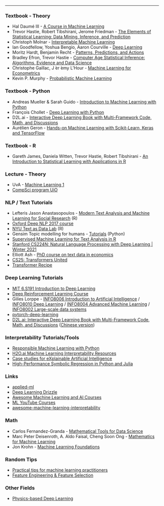 

---

### Textbook - Theory

- Hal Daumé III - [A Course in Machine Learning](http://ciml.info/)
- Trevor Hastie, Robert Tibshirani, Jerome Friedman - [The Elements of Statistical Learning: Data Mining, Inference, and Prediction](https://web.stanford.edu/~hastie/ElemStatLearn/)
- Christoph Molnar - [Interpretable Machine Learning](https://christophm.github.io/interpretable-ml-book/)
- Ian Goodfellow, Yoshua Bengio, Aaron Courville - [Deep Learning](https://www.deeplearningbook.org/front_matter.pdf)
- Moritz Hardt, Benjamin Recht - [Patterns, Predictions, and Actions](https://mlstory.org/)
- Bradley Efron, Trevor Hastie - [Computer Age Statistical Inference: Algorithms, Evidence and Data Science](https://web.stanford.edu/~hastie/CASI/index.html)
- Christophe Gaillac, J ́er ́emy L’Hour - [Machine Learning for Econometrics](https://sites.google.com/site/jeremylhour/courses)
- Kevin P. Murphy - [Probabilistic Machine Learning](https://probml.github.io/pml-book/book1.html)

### Textbook - Python

- Andreas Mueller & Sarah Guido - [Introduction to Machine Learning with Python](https://github.com/amueller/introduction_to_ml_with_python)
- François Chollet - [Deep Learning with Python](https://github.com/fchollet/deep-learning-with-python-notebooks)
- D2L.ai - [Interactive Deep Learning Book with Multi-Framework Code, Math, and Discussions](https://github.com/d2l-ai/d2l-en)
- Aurélien Geron - [Hands-on Machine Learning with Scikit-Learn, Keras and TensorFlow](https://github.com/ageron/handson-ml2)

### Textbook - R

- Gareth James, Daniela Witten, Trevor Hastie, Robert Tibshirani - [An Introduction to Statistical Learning with Applications in R](https://www.statlearning.com/) 

### Lecture - Theory

- UvA - [Machine Learning 1](https://uvaml1.github.io/)
- [CompSci program UiO](https://www.youtube.com/watch?v=C8dL1pLUJ3A&list=PLIEKvjLjWd_fwRsIbdl1Aez5gbwsG8Wmc)

### NLP / Text Tutorials

- Lefteris Jason Anastasopoulos - [Modern Text Analysis and Machine Learning for Social Research](https://github.com/ljanastas/UGA_POLS-8500-Machine-Learning-Text-Analysis) (R)
- [Oxford Deep NLP 2017 course](https://github.com/oxford-cs-deepnlp-2017/lectures)
- [NYU Text as Data Lab](https://github.com/leslie-huang/TextasDataLabSpring2020) (R)
- Gensim Topic modelling for humans - [Tutorials](https://radimrehurek.com/gensim/auto_examples/index.html) (Python)
- [Supervised Machine Learning for Text Analysis in R](https://smltar.com/)
- [Stanford CS224N: Natural Language Processing with Deep Learning | Winter 2021](https://www.youtube.com/playlist?list=PLoROMvodv4rOSH4v6133s9LFPRHjEmbmJ)
- Elliott Ash - [PhD course on text data in economics](https://github.com/elliottash/text_econ_2022)
- [CS25: Transformers United](https://web.stanford.edu/class/cs25/)
- [Transformer Recipe](https://github.com/dair-ai/Transformers-Recipe)

### Deep Learning Tutorials

- [MIT 6.S191 Introduction to Deep Learning](http://introtodeeplearning.com/)
- [Deep Reinforcement Learning Course](https://huggingface.co/deep-rl-course/unit0/introduction)
- Gilíes Lorppe - [INFO8006 Introduction to Artificial Intelligence](https://github.com/glouppe/info8006-introduction-to-ai) / [INFO8010 Deep Learning](https://github.com/glouppe/dats0001-foundations-of-data-science) / [INFO8004 Advanced Machine Learning](https://github.com/glouppe/info8004-advanced-machine-learning) / [INFO8002 Large-scale data systems](https://github.com/glouppe/info8002-large-scale-data-systems)
- [pytorch-deep-learning](https://github.com/mrdbourke/pytorch-deep-learning)
- [D2L.ai: Interactive Deep Learning Book with Multi-Framework Code, Math, and Discussions](https://github.com/d2l-ai/d2l-en) ([Chinese version](https://github.com/d2l-ai/d2l-zh))

### Interpretability Tutorials/Tools

- [Responsible Machine Learning with Python](https://github.com/jphall663/interpretable_machine_learning_with_python)
- [H2O.ai Machine Learning Interpretability Resources](https://github.com/h2oai/mli-resources)
- [Case studies for eXplainable Artificial Intelligence](https://github.com/pbiecek/xai_stories)
- [High-Performance Symbolic Regression in Python and Julia](https://github.com/MilesCranmer/PySR)

### Links

- [applied-ml](https://github.com/eugeneyan/applied-ml)
- [Deep Learning Drizzle](https://github.com/kmario23/deep-learning-drizzle#hibiscus-natural-language-processing-cherry_blossom-sparkling_heart) 
- [Awesome Machine Learning and AI Courses](https://github.com/luspr/awesome-ml-courses)
- [ML YouTube Courses](https://github.com/dair-ai/ML-YouTube-Courses)
- [awesome-machine-learning-interpretability](https://github.com/jphall663/awesome-machine-learning-interpretability)

### Math

- Carlos Fernandez-Granda - [Mathematical Tools for Data Science](https://cds.nyu.edu/math-tools/)
- Marc Peter Deisenroth, A. Aldo Faisal, Cheng Soon Ong - [Mathematics for Machine Learning](https://mml-book.github.io/)
- Jon Krohn - [Machine Learning Foundations](https://github.com/jonkrohn/ML-foundations)

### Random Tips

- [Practical tips for machine learning practitioners](https://homes.cs.washington.edu/~pedrod/papers/cacm12.pdf)
- [Feature Engineering & Feature Selection](https://github.com/Yimeng-Zhang/feature-engineering-and-feature-selection)

### Other Fields

- [Physics-based Deep Learning](https://github.com/tum-pbs/pbdl-book)

